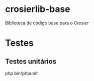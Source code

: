 # crosierlib-base
Biblioteca de código base para o Crosier

# Testes

## Testes unitários

php bin/phpunit

